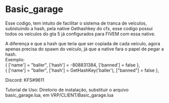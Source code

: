# Basic_garage
Esse codigo, tem intuito de facilitar o sistema de tranca de veículos, subistuindo a hash, pela native Gethashkey do cfx, esse codigo possui todos os veículos do gta 5 já configurados para FIVEM com essa native.

A diferença e que a hash que teria que ser copiada de cada veículo, agora apenas precisa do spawn do veículo, já que a native fara o papel de pegar a hash.                  
Exemplo:                                                                                           
 { ['name'] = "baller", ['hash'] = -808831384, ['banned'] = false },                                                                                       
 { ['name'] = "baller", ['hash'] = GetHashKey('baller'), ["banned"] = false },

Discord: KFS#9611

Tutorial de Uso:
Diretorio de instalação, substituir o arquivo basic_garage.lua, em VRP/CLIENT/Basic_garage.lua
